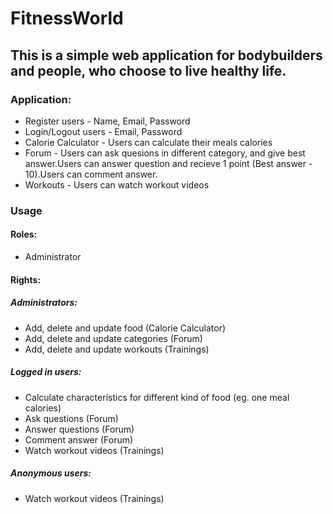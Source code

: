 # FitnessWorld

## This is a simple web application for bodybuilders and people, who choose to live healthy life.

### Application:

* Register users - Name, Email, Password
* Login/Logout users - Email, Password
* Calorie Calculator - Users can calculate their meals calories
* Forum - Users can ask quesions in different category, and give best answer.Users can answer question and recieve 1 point (Best answer - 10).Users can comment answer.
* Workouts - Users can watch workout videos

### Usage

#### Roles:

* Administrator

#### Rights:

##### Administrators:

* Add, delete and update food (Calorie Calculator)
* Add, delete and update categories (Forum)
* Add, delete and update workouts (Trainings)

##### Logged in users:

* Calculate characteristics for different kind of food (eg. one meal calories)
* Ask questions (Forum)
* Answer questions (Forum)
* Comment answer (Forum)
* Watch workout videos (Trainings)

##### Anonymous users:

* Watch workout videos (Trainings)

